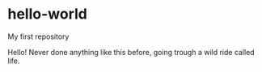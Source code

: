# hello-world
My first repository

Hello! Never done anything like this before, going trough a wild ride called life.
